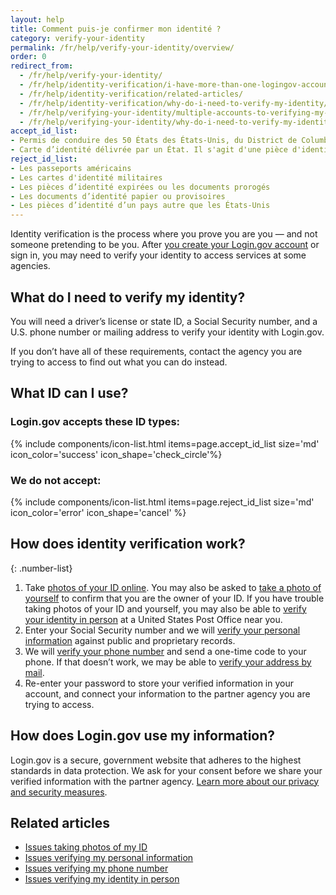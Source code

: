 ```yaml
---
layout: help
title: Comment puis-je confirmer mon identité ?
category: verify-your-identity
permalink: /fr/help/verify-your-identity/overview/
order: 0
redirect_from:
  - /fr/help/verify-your-identity/
  - /fr/help/identity-verification/i-have-more-than-one-logingov-account-can-I-verify-my-identity-for-all-of-them/
  - /fr/help/identity-verification/related-articles/
  - /fr/help/identity-verification/why-do-i-need-to-verify-my-identity/
  - /fr/help/verifying-your-identity/multiple-accounts-to-verifying-my-identity-for/
  - /fr/help/verifying-your-identity/why-do-i-need-to-verify-my-identity/
accept_id_list:
- Permis de conduire des 50 États des États-Unis, du District de Columbia (D.C.) et d’autres territoires des États-Unis (Guam, îles Vierges des États-Unis, Samoa américaines, îles Mariannes et Porto Rico)
- Carte d’identité délivrée par un État. Il s'agit d'une pièce d'identité délivrée par un État, le District de Columbia (D.C.) ou un territoire américain, qui atteste de l'identité mais n’autorise pas à conduire.
reject_id_list:
- Les passeports américains
- Les cartes d'identité militaires
- Les pièces d’identité expirées ou les documents prorogés
- Les documents d’identité papier ou provisoires
- Les pièces d’identité d’un pays autre que les États-Unis
---
```


Identity verification is the process where you prove you are you — and not someone pretending to be you. After [you create your Login.gov account](/fr/create-an-account/) or sign in, you may need to verify your identity to access services at some agencies.

## What do I need to verify my identity?

You will need a driver’s license or state ID, a Social Security number, and a U.S. phone number or mailing address to verify your identity with Login.gov.

If you don’t have all of these requirements, contact the agency you are trying to access to find out what you can do instead.

## What ID can I use?

### Login.gov accepts these ID types:


{% include components/icon-list.html items=page.accept_id_list size='md' icon_color='success' icon_shape='check_circle'%}

### We do not accept:


{% include components/icon-list.html items=page.reject_id_list size='md' icon_color='error' icon_shape='cancel' %}

## How does identity verification work?


{: .number-list}

1. Take [photos of your ID online](#). You may also be asked to [take a photo of yourself](#) to confirm that you are the owner of your ID. If you have trouble taking photos of your ID and yourself, you may also be able to [verify your identity in person](#) at a United States Post Office near you.
1. Enter your Social Security number and we will [verify your personal information](#) against public and proprietary records.
1. We will [verify your phone number](#) and send a one-time code to your phone. If that doesn’t work, we may be able to [verify your address by mail](#).
1. Re-enter your password to store your verified information in your account, and connect your information to the partner agency you are trying to access.

## How does Login.gov use my information?

Login.gov is a secure, government website that adheres to the highest standards in data protection. We ask for your consent before we share your verified information with the partner agency. [Learn more about our privacy and security measures](/fr/policy/).

## Related articles

* [Issues taking photos of my ID](#)
* [Issues verifying my personal information](#)
* [Issues verifying my phone number](#)
* [Issues verifying my identity in person](#)
